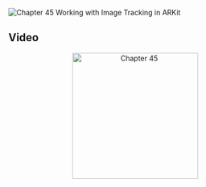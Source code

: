 ![Chapter 45 Working with Image Tracking in ARKit](https://github.com/mrgsdev/AppCoda/assets/157994617/ea14f774-1532-4dbc-892d-9662fb1a2779)

## Video 
 <div  align="center">
    <img src="https://github.com/mrgsdev/AppCoda/assets/157994617/91a596e2-b336-4eee-abd6-fb389ea73cb6" alt="Chapter 45" width="250">
</div>  
 
